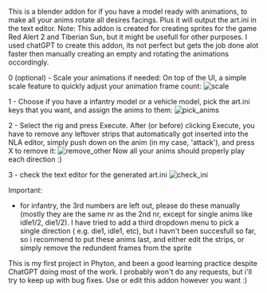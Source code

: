 This is a blender addon for if you have a model ready with animations, to make all your anims rotate all desires facings. Plus it will output the art.ini in the text editor.
Note: This addon is created for creating sprites for the game Red Alert 2 and Tiberian Sun, but it might be usefull for other purposes.
I used chatGPT to create this addon, its not perfect but gets the job done alot faster then manually creating an empty and rotating the animations occordingly.

0 (optional) - Scale your animations if needed:
On top of the UI, a simple scale feature to quickly adjust your animation frame count:
![scale](https://github.com/HollandTS/cnc_anim_addon/assets/65047646/0828097d-957b-4460-a238-ccda9e58fb09)

1 - Choose if you have a infantry model or a vehicle model, pick the art.ini keys that you want, and assign the anims to them:
![pick_anims](https://github.com/HollandTS/cnc_anim_addon/assets/65047646/5c404900-b949-4eb7-bef6-64a3b2887345)

2 - Select the rig and press Execute. After (or before) clicking Execute, you have to remove any leftover strips that automatically got inserted into the NLA editor, 
simply push down on the anim (in my case, 'attack'), and press X to remove it:
![remove_other](https://github.com/HollandTS/cnc_anim_addon/assets/65047646/d8349e52-c927-4260-87fc-14837fda01c9)
Now all your anims should properly play each direction :)

3 - check the text editor for the generated art.ini
![check_ini](https://github.com/HollandTS/cnc_anim_addon/assets/65047646/e8911dd2-6d14-4efa-af0b-320ea784c17f)

Important: 
- for infantry, the 3rd numbers are left out, please do these manually (mostly they are the same nr as the 2nd nr, except for single anims like idle1/2, die1/2).
I have tried to add a third dropdown menu to pick a single direction ( e.g. die1, idle1, etc), but i havn't been succesfull so far,
so i recommend to put these anims last, and either edit the strips, or simply remove the redundent frames from the sprite

This is my first project in Phyton, and been a good learning practice despite ChatGPT doing most of the work. I probably won't do any requests, but i'll try to keep up with bug fixes.
Use or edit this addon however you want :)
